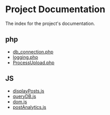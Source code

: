 # Project Documentation

The index for the project's documentation.

## php

- [db_connection.php][db_connection.php]
- [logging.php][logging.php]
- [ProcessUpload.php][ProcessUpload.php]

[db_connection.php]: db_connection.php.md
[logging.php]: logging.php.md
[ProcessUpload.php]: ProcessUpload.php.md

## JS

- [displayPosts.js][displayPosts.js]
- [queryDB.js][queryDB.js]
- [dom.js][dom.js]
- [postAnalytics.js][postAnalytics.js]

[displayPosts.js]: displayPosts.js.md
[queryDB.js]: queryDB.js.md
[dom.js]: dom.js.md
[postAnalytics.js]: postAnalytics.js.md
